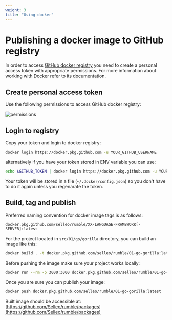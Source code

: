 ```yaml
---
weight: 3
title: "Using docker"
---
```


# Publishing a docker image to GitHub registry

In order to access [GitHub docker registry](https://docs.github.com/en/packages/working-with-a-github-packages-registry/working-with-the-docker-registry) you need to create a personal access token with appropriate permissions.
For more information about working with Docker refer to its documentation.

## Create personal access token

Use the following permissions to access GitHub docker registry:

![permissions](/guides/generate-token.png "Permissions")

## Login to registry

Copy your token and login to docker registry:

```bash
docker login https://docker.pkg.github.com -u YOUR_GITHUB_USERNAME
```

alternatively if you have your token stored in ENV variable you can use:

```bash
echo $GITHUB_TOKEN | docker login https://docker.pkg.github.com -u YOUR_GITHUB_USERNAME --password-stdin
```

Your token will be stored in a file (`~/.docker/config.json`) so you don't have to do it again unless you regenarate the token.

## Build, tag and publish

Preferred naming convention for docker image tags is as follows:

```
docker.pkg.github.com/selleo/rumble/XX-LANGUAGE-FRAMEWORK[-SERVER]:latest
```

For the project located in `src/01/go/gorilla` directory, you can build an image like this:

```bash
docker build . -t docker.pkg.github.com/selleo/rumble/01-go-gorilla:latest
```

Before pushing the image make sure your project works locally:

```bash
docker run --rm -p 3000:3000 docker.pkg.github.com/selleo/rumble/01-go-gorilla:latest
```

Once you are sure you can publish your image:

```bash
docker push docker.pkg.github.com/selleo/rumble/01-go-gorilla:latest
```

Built image should be accessible at: [https://github.com/Selleo/rumble/packages](https://github.com/Selleo/rumble/packages)

